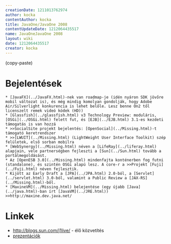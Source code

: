 ```yaml
---
creationDate: 1211013762974 
author: kocka 
contentAuthor: kocka 
title: JavaOne/JavaOne 2008 
contentUpdateDate: 1212064435517 
name: JavaOneJavaOne 2008 
layout: wiki 
date: 1212064435517 
creator: kocka 
---
```

(copy-paste)

# Bejelentések

    * [JavaFX](../JavaFX.html)-nek van roadmap-je (idén nyáron SDK jövőre mobil változat is), és még mindig komolyan gondolják, hogy Adobe Air/Silverlight konkurencia is lehet belőle. Lesz benne On2 től licenszelt remek videó kódek (HD))
    * [Glassfish](../glassfish.html) v3 Technology Preview: moduláris, [OSGi](../OSGi.html) felett fut, és [EJB](../EJB.html) 3.1-es kezdeti támogatás is van hozzá
    * >>SocialSite projekt bejelentés: [OpenSocial](../Missing.html)-t támogató keretrendszer
    * >>[LWUIT](../Missing.html) (LightWeight User Interface Toolkit) szép felületek, első sorban mobilra
    * [WebSynergy](../Missing.html) néven a [LifeRay](../liferay.html) alapjain, vele partnerségben fejleszti a [Sun](../Sun.html) tovább a portálmegoldásást.
    * Az [OpenESB 3.0](../Missing.html) mindenfajta konténerben fog futni (standalone), és szintén OSGi alapú lesz. A core-r a >>Projekt [Fuji](../Fuji.html) néven fejlesztik.
    * Kijött az Early Draft a [JPA](../JPA.html) 2.0-ból, a [Servlet](../servlet.html) 3.0-ból, valamint a Public Review a [JAX-RS](../Missing.html)-ből.
    * [MaxineVM](../Missing.html) belejentése (egy újabb [Java](../java.html)-ban írt [JavaVM](../JRE.html)) >>http://maxine.dev.java.net/

# Linkek

* http://blogs.sun.com/j1live/ - élő közvetítés
* [prezentációk](http://developers.sun.com/learning/javaoneonline/j1online.jsp?track=coolstuff&yr=2008)
